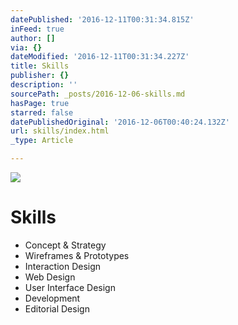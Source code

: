 ```yaml
---
datePublished: '2016-12-11T00:31:34.815Z'
inFeed: true
author: []
via: {}
dateModified: '2016-12-11T00:31:34.227Z'
title: Skills
publisher: {}
description: ''
sourcePath: _posts/2016-12-06-skills.md
hasPage: true
starred: false
datePublishedOriginal: '2016-12-06T00:40:24.132Z'
url: skills/index.html
_type: Article

---
```

![](https://the-grid-user-content.s3-us-west-2.amazonaws.com/85ac42e8-c17d-4439-9d61-a2fbebcdfd7d.gif)

# Skills

* Concept & Strategy
* Wireframes & Prototypes
* Interaction Design
* Web Design
* User Interface Design
* Development
* Editorial Design